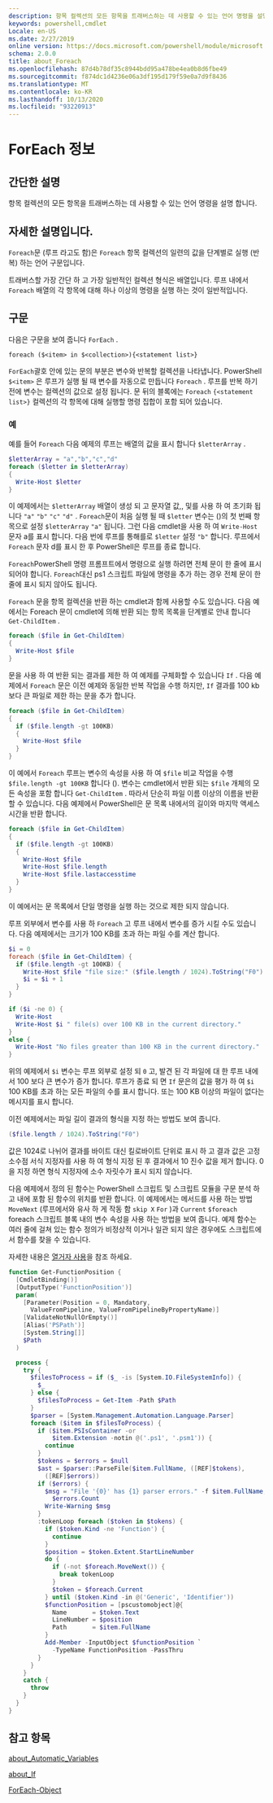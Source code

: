 ```yaml
---
description: 항목 컬렉션의 모든 항목을 트래버스하는 데 사용할 수 있는 언어 명령을 설명 합니다.
keywords: powershell,cmdlet
Locale: en-US
ms.date: 2/27/2019
online version: https://docs.microsoft.com/powershell/module/microsoft.powershell.core/about/about_foreach?view=powershell-7.1&WT.mc_id=ps-gethelp
schema: 2.0.0
title: about_Foreach
ms.openlocfilehash: 87d4b78df35c8944bdd95a478be4ea0b8d6fbe49
ms.sourcegitcommit: f874dc1d4236e06a3df195d179f59e0a7d9f8436
ms.translationtype: MT
ms.contentlocale: ko-KR
ms.lasthandoff: 10/13/2020
ms.locfileid: "93220913"
---
```

# <a name="about-foreach"></a>ForEach 정보

## <a name="short-description"></a>간단한 설명
항목 컬렉션의 모든 항목을 트래버스하는 데 사용할 수 있는 언어 명령을 설명 합니다.

## <a name="long-description"></a>자세한 설명입니다.

`Foreach`문 (루프 라고도 함)은 `Foreach` 항목 컬렉션의 일련의 값을 단계별로 실행 (반복) 하는 언어 구문입니다.

트래버스할 가장 간단 하 고 가장 일반적인 컬렉션 형식은 배열입니다.
루프 내에서 `Foreach` 배열의 각 항목에 대해 하나 이상의 명령을 실행 하는 것이 일반적입니다.

## <a name="syntax"></a>구문

다음은 구문을 보여 줍니다 `ForEach` .

```
foreach ($<item> in $<collection>){<statement list>}
```

`ForEach`괄호 안에 있는 문의 부분은 변수와 반복할 컬렉션을 나타냅니다. PowerShell `$<item>` 은 루프가 실행 될 때 변수를 자동으로 만듭니다 `Foreach` . 루프를 반복 하기 전에 변수는 컬렉션의 값으로 설정 됩니다.
문 뒤의 블록에는 `Foreach` `{<statement list>}` 컬렉션의 각 항목에 대해 실행할 명령 집합이 포함 되어 있습니다.

### <a name="examples"></a>예

예를 들어 `Foreach` 다음 예제의 루프는 배열의 값을 표시 합니다 `$letterArray` .

```powershell
$letterArray = "a","b","c","d"
foreach ($letter in $letterArray)
{
  Write-Host $letter
}
```

이 예제에서는 `$letterArray` 배열이 생성 되 고 문자열 값,, 및를 사용 하 여 초기화 됩니다 `"a"` `"b"` `"c"` `"d"` . `Foreach`문이 처음 실행 될 때 `$letter` 변수는 ()의 첫 번째 항목으로 설정 `$letterArray` `"a"` 됩니다. 그런 다음 cmdlet을 사용 하 여 `Write-Host` 문자 a를 표시 합니다. 다음 번에 루프를 통해를로 `$letter` 설정 `"b"` 합니다. 루프에서 `Foreach` 문자 d를 표시 한 후 PowerShell은 루프를 종료 합니다.

`Foreach`PowerShell 명령 프롬프트에서 명령으로 실행 하려면 전체 문이 한 줄에 표시 되어야 합니다. `Foreach`대신 ps1 스크립트 파일에 명령을 추가 하는 경우 전체 문이 한 줄에 표시 되지 않아도 됩니다.

`Foreach` 문을 항목 컬렉션을 반환 하는 cmdlet과 함께 사용할 수도 있습니다. 다음 예에서는 Foreach 문이 cmdlet에 의해 반환 되는 항목 목록을 단계별로 안내 합니다 `Get-ChildItem` .

```powershell
foreach ($file in Get-ChildItem)
{
  Write-Host $file
}
```

문을 사용 하 여 반환 되는 결과를 제한 하 여 예제를 구체화할 수 있습니다 `If` . 다음 예제에서 `Foreach` 문은 이전 예제와 동일한 반복 작업을 수행 하지만, `If` 결과를 100 kb 보다 큰 파일로 제한 하는 문을 추가 합니다.

```powershell
foreach ($file in Get-ChildItem)
{
  if ($file.length -gt 100KB)
  {
    Write-Host $file
  }
}
```

이 예에서 `Foreach` 루프는 변수의 속성을 사용 하 여 `$file` 비교 작업을 수행 `$file.length -gt 100KB` 합니다 (). 변수는 cmdlet에서 반환 되는 `$file` 개체의 모든 속성을 포함 합니다 `Get-ChildItem` . 따라서 단순히 파일 이름 이상의 이름을 반환할 수 있습니다.
다음 예제에서 PowerShell은 문 목록 내에서의 길이와 마지막 액세스 시간을 반환 합니다.

```powershell
foreach ($file in Get-ChildItem)
{
  if ($file.length -gt 100KB)
  {
    Write-Host $file
    Write-Host $file.length
    Write-Host $file.lastaccesstime
  }
}
```

이 예에서는 문 목록에서 단일 명령을 실행 하는 것으로 제한 되지 않습니다.

루프 외부에서 변수를 사용 하 `Foreach` 고 루프 내에서 변수를 증가 시킬 수도 있습니다. 다음 예제에서는 크기가 100 KB를 초과 하는 파일 수를 계산 합니다.

```powershell
$i = 0
foreach ($file in Get-ChildItem) {
  if ($file.length -gt 100KB) {
    Write-Host $file "file size:" ($file.length / 1024).ToString("F0") KB
    $i = $i + 1
  }
}

if ($i -ne 0) {
  Write-Host
  Write-Host $i " file(s) over 100 KB in the current directory."
}
else {
  Write-Host "No files greater than 100 KB in the current directory."
}
```

위의 예제에서 `$i` 변수는 루프 외부로 설정 되 `0` 고, 발견 된 각 파일에 대 한 루프 내에서 100 보다 큰 변수가 증가 합니다. 루프가 종료 되 면 `If` 문은의 값을 평가 하 여 `$i` 100 KB를 초과 하는 모든 파일의 수를 표시 합니다. 또는 100 KB 이상의 파일이 없다는 메시지를 표시 합니다.

이전 예제에서는 파일 길이 결과의 형식을 지정 하는 방법도 보여 줍니다.

```powershell
($file.length / 1024).ToString("F0")
```

값은 1024로 나뉘어 결과를 바이트 대신 킬로바이트 단위로 표시 하 고 결과 값은 고정 소수점 서식 지정자를 사용 하 여 형식 지정 된 후 결과에서 10 진수 값을 제거 합니다. 0을 지정 하면 형식 지정자에 소수 자릿수가 표시 되지 않습니다.

다음 예제에서 정의 된 함수는 PowerShell 스크립트 및 스크립트 모듈을 구문 분석 하 고 내에 포함 된 함수의 위치를 반환 합니다. 이 예제에서는 메서드를 사용 하는 방법 `MoveNext` (루프에서와 유사 하 게 작동 함 `skip X` `For` )과 `Current` `$foreach` foreach 스크립트 블록 내의 변수 속성을 사용 하는 방법을 보여 줍니다. 예제 함수는 여러 줄에 걸쳐 있는 함수 정의가 비정상적 이거나 일관 되지 않은 경우에도 스크립트에서 함수를 찾을 수 있습니다.

자세한 내용은 [열거자 사용](about_Automatic_Variables.md#using-enumerators)을 참조 하세요.

```powershell
function Get-FunctionPosition {
  [CmdletBinding()]
  [OutputType('FunctionPosition')]
  param(
    [Parameter(Position = 0, Mandatory,
      ValueFromPipeline, ValueFromPipelineByPropertyName)]
    [ValidateNotNullOrEmpty()]
    [Alias('PSPath')]
    [System.String[]]
    $Path
  )

  process {
    try {
      $filesToProcess = if ($_ -is [System.IO.FileSystemInfo]) {
        $_
      } else {
        $filesToProcess = Get-Item -Path $Path
      }
      $parser = [System.Management.Automation.Language.Parser]
      foreach ($item in $filesToProcess) {
        if ($item.PSIsContainer -or
            $item.Extension -notin @('.ps1', '.psm1')) {
          continue
        }
        $tokens = $errors = $null
        $ast = $parser::ParseFile($item.FullName, ([REF]$tokens),
          ([REF]$errors))
        if ($errors) {
          $msg = "File '{0}' has {1} parser errors." -f $item.FullName,
            $errors.Count
          Write-Warning $msg
        }
        :tokenLoop foreach ($token in $tokens) {
          if ($token.Kind -ne 'Function') {
            continue
          }
          $position = $token.Extent.StartLineNumber
          do {
            if (-not $foreach.MoveNext()) {
              break tokenLoop
            }
            $token = $foreach.Current
          } until ($token.Kind -in @('Generic', 'Identifier'))
          $functionPosition = [pscustomobject]@{
            Name       = $token.Text
            LineNumber = $position
            Path       = $item.FullName
          }
          Add-Member -InputObject $functionPosition `
            -TypeName FunctionPosition -PassThru
        }
      }
    }
    catch {
      throw
    }
  }
}
```

## <a name="see-also"></a>참고 항목

[about_Automatic_Variables](about_Automatic_Variables.md)

[about_If](about_If.md)

[ForEach-Object](xref:Microsoft.PowerShell.Core.ForEach-Object)

